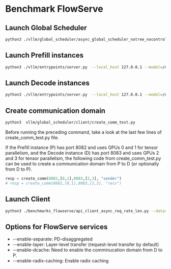 # Benchmark FlowServe

## Launch Global Scheduler
```bash
python3 ./vllm/global_scheduler/async_global_scheduler_notree_nocontrol.py --model /data/zhaoyiyang/Llama-2-7B-fp16/
```

## Launch Prefill instances
```bash
python3 ./vllm/entrypoints/server.py  --local_host 127.0.0.1 --model=/data/zhaoyiyang/Llama-2-7B-fp16/ --local_port 8082 --worker-use-ray  --tensor-parallel-size 2 --block-size 16 --enable-separate --role=prompt --enable-direct --enable-layer --enable-dcache --enable-radix-caching 
```

## Launch Decode instances
```bash
python3 ./vllm/entrypoints/server.py  --local_host 127.0.0.1 --model=/data/zhaoyiyang/Llama-2-7B-fp16/ --local_port 8083 --worker-use-ray  --tensor-parallel-size 2 --block-size 16 --enable-separate --role=decoder --enable-direct  --enable-layer  --enable-dcache --enable-radix-caching 
```

## Create communication domain

```bash
python3  vllm/global_scheduler/client/create_comm_test.py
```
Before running the preceding command, take a look at the last few lines of create_comm_test.py file.

If the Prefill instance (P) has port 8082 and uses GPUs 0 and 1 for tensor parallelism, and the Decode instance (D) has port 8083 and uses GPUs 2 and 3 for tensor parallelism, the following code from create_comm_test.py can be used to create a communication domain from P to D (or optionally from D to P).

```python
resp = create_comm(8082,[0,1],8083,[2,3], "sender")
# resp = create_comm(8082,[0,1],8083,[2,3], "recv")
```

## Launch Client
```bash
python3 ./benchmarks_flowserve/api_client_async_req_rate_len.py --dataset LooGLE --request-rate 12.8 --num-requests 64
```

## Options for FlowServe services

- --enable-separate: PD-disaggregated
- --enable-layer: Layer-level transfer (request-level transfer by default)
- --enable-dcache: Need to enable the comminucation domain from D to P.
- --enable-radix-caching: Enable radix caching